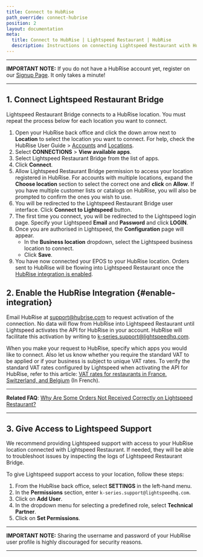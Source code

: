 ```yaml
---
title: Connect to HubRise
path_override: connect-hubrise
position: 2
layout: documentation
meta:
  title: Connect to HubRise | Lightspeed Restaurant | HubRise
  description: Instructions on connecting Lightspeed Restaurant with HubRise for your EPOS to work with other apps as a cohesive whole. Connect apps and synchronise your data.
---
```


---

**IMPORTANT NOTE:** If you do not have a HubRise account yet, register on our [Signup Page](https://manager.hubrise.com/signup). It only takes a minute!

---

## 1. Connect Lightspeed Restaurant Bridge

Lightspeed Restaurant Bridge connects to a HubRise location. You must repeat the process below for each location you want to connect.

1. Open your HubRise back office and click the down arrow next to **Location** to select the location you want to connect. For help, check the HubRise User Guide > [Accounts](/docs/account) and [Locations](/docs/locations).
1. Select **CONNECTIONS** > **View available apps**.
1. Select Lightspeed Restaurant Bridge from the list of apps.
1. Click **Connect**.
1. Allow Lightspeed Restaurant Bridge permission to access your location registered in HubRise. For accounts with multiple locations, expand the **Choose location** section to select the correct one and **click** on **Allow**. If you have multiple customer lists or catalogs on HubRise, you will also be prompted to confirm the ones you wish to use.
1. You will be redirected to the Lightspeed Restaurant Bridge user interface. Click **Connect to Lightspeed** button.
1. The first time you connect, you will be redirected to the Lightspeed login page. Specify your Lightspeed **Email** and **Password** and click **LOGIN**.
1. Once you are authorised in Lightspeed, the **Configuration** page will appear.
   - In the **Business location** dropdown, select the Lightspeed business location to connect.
   - Click **Save**.
1. You have now connected your EPOS to your HubRise location. Orders sent to HubRise will be flowing into Lightspeed Restaurant once the [HubRise integration is enabled](#enable-integration).

## 2. Enable the HubRise Integration {#enable-integration}

Email HubRise at support@hubrise.com to request activation of the connection. No data will flow from HubRise into Lightspeed Restaurant until Lightspeed activates the API for HubRise in your account. HubRise will facilitate this activation by writing to k-series.support@lightspeedhq.com. 

When you make your request to HubRise, specify which apps you would like to connect. Also let us know whether you require the standard VAT to be applied or if your business is subject to unique VAT rates. To verify the standard VAT rates configured by Lightspeed when activating the API for HubRise, refer to this article: [VAT rates for restaurants in France, Switzerland, and Belgium](https://www.lightspeedhq.ch/blog/comparaison-taux-tva/) (In French).

---

**Related FAQ**: [Why Are Some Orders Not Received Correctly on Lightspeed Restaurant?](/apps/lightspeed-restaurant/faqs/troubleshooting-failed-orders)

---

## 3. Give Access to Lightspeed Support

We recommend providing Lightspeed support with access to your HubRise location connected with Lightspeed Restaurant. If needed, they will be able to troubleshoot issues by inspecting the logs of Lightspeed Restaurant Bridge.

To give Lightspeed support access to your location, follow these steps:

1. From the HubRise back office, select **SETTINGS** in the left-hand menu.
1. In the **Permissions** section, enter `k-series.support@lightspeedhq.com`.
1. Click on **Add User**.
1. In the dropdown menu for selecting a predefined role, select **Technical Partner**.
1. Click on **Set Permissions**.


---

**IMPORTANT NOTE:** Sharing the username and password of your HubRise user profile is highly discouraged for security reasons.

---

